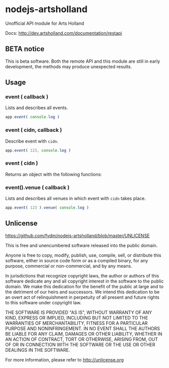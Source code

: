 nodejs-artsholland
==================

Unofficial API module for Arts Holland

Docs: <http://dev.artsholland.com/documentation/restapi>


BETA notice
-----------

This is beta software. Both the remote API and this module are still in early development, the methods may produce unexpected results.


Usage
-----

### event ( callback )

Lists and describes all events.

```js
app.event( console.log )
```


### event ( cidn, callback )

Describe event with `cidn`.

```js
app.event( 123, console.log )
```


### event ( cidn )

Returns an object with the following functions:


### event().venue ( callback )

Lists and describes all venues in which event with `cidn` takes place.

```js
app.event( 123 ).venue( console.log )
```


Unlicense
---------

<https://github.com/fvdm/nodejs-artsholland/blob/master/UNLICENSE>

This is free and unencumbered software released into the public domain.

Anyone is free to copy, modify, publish, use, compile, sell, or
distribute this software, either in source code form or as a compiled
binary, for any purpose, commercial or non-commercial, and by any
means.

In jurisdictions that recognize copyright laws, the author or authors
of this software dedicate any and all copyright interest in the
software to the public domain. We make this dedication for the benefit
of the public at large and to the detriment of our heirs and
successors. We intend this dedication to be an overt act of
relinquishment in perpetuity of all present and future rights to this
software under copyright law.

THE SOFTWARE IS PROVIDED "AS IS", WITHOUT WARRANTY OF ANY KIND,
EXPRESS OR IMPLIED, INCLUDING BUT NOT LIMITED TO THE WARRANTIES OF
MERCHANTABILITY, FITNESS FOR A PARTICULAR PURPOSE AND NONINFRINGEMENT.
IN NO EVENT SHALL THE AUTHORS BE LIABLE FOR ANY CLAIM, DAMAGES OR
OTHER LIABILITY, WHETHER IN AN ACTION OF CONTRACT, TORT OR OTHERWISE,
ARISING FROM, OUT OF OR IN CONNECTION WITH THE SOFTWARE OR THE USE OR
OTHER DEALINGS IN THE SOFTWARE.

For more information, please refer to <http://unlicense.org>
